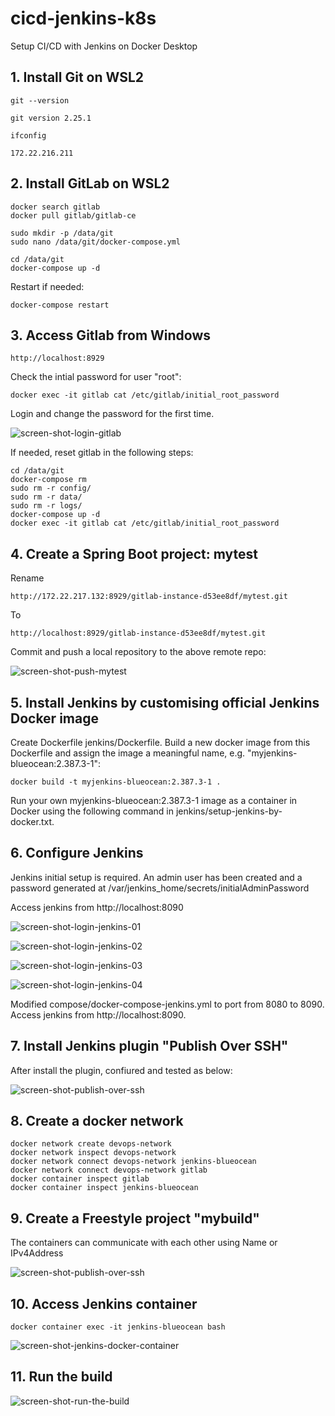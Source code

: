 # cicd-jenkins-k8s
Setup CI/CD with Jenkins on Docker Desktop

## 1. Install Git on WSL2

    git --version

    git version 2.25.1

    ifconfig

    172.22.216.211

## 2. Install GitLab on WSL2

    docker search gitlab
    docker pull gitlab/gitlab-ce

    sudo mkdir -p /data/git
    sudo nano /data/git/docker-compose.yml

    cd /data/git
    docker-compose up -d

Restart if needed:

    docker-compose restart

## 3. Access Gitlab from Windows

    http://localhost:8929

Check the intial password for user "root":

    docker exec -it gitlab cat /etc/gitlab/initial_root_password

Login and change the password for the first time.

![screen-shot-login-gitlab](screen-shot/login-to-gitlab.png)

If needed, reset gitlab in the following steps:

    cd /data/git
    docker-compose rm
    sudo rm -r config/
    sudo rm -r data/
    sudo rm -r logs/
    docker-compose up -d
    docker exec -it gitlab cat /etc/gitlab/initial_root_password

## 4. Create a Spring Boot project: mytest

Rename

    http://172.22.217.132:8929/gitlab-instance-d53ee8df/mytest.git

To

    http://localhost:8929/gitlab-instance-d53ee8df/mytest.git

Commit and push a local repository to the above remote repo:

![screen-shot-push-mytest](screen-shot/push-from-intellij.png)

## 5. Install Jenkins by customising official Jenkins Docker image

Create Dockerfile jenkins/Dockerfile.
Build a new docker image from this Dockerfile and assign the image a meaningful name, e.g. "myjenkins-blueocean:2.387.3-1":

    docker build -t myjenkins-blueocean:2.387.3-1 .

Run your own myjenkins-blueocean:2.387.3-1 image as a container in Docker using the following command in jenkins/setup-jenkins-by-docker.txt.

## 6. Configure Jenkins

Jenkins initial setup is required. An admin user has been created and a password generated at /var/jenkins_home/secrets/initialAdminPassword

Access jenkins from http://localhost:8090

![screen-shot-login-jenkins-01](screen-shot/jenkins-initial-page.png)

![screen-shot-login-jenkins-02](screen-shot/jenkins-after-init-password.png)

![screen-shot-login-jenkins-03](screen-shot/jenkins-getting-started.png)

![screen-shot-login-jenkins-04](screen-shot/change-password.png)

Modified compose/docker-compose-jenkins.yml to port from 8080 to 8090. Access jenkins from http://localhost:8090.

## 7. Install Jenkins plugin "Publish Over SSH"

After install the plugin, confiured and tested as below:

![screen-shot-publish-over-ssh](screen-shot/test-publish-over-ssh.png)

## 8. Create a docker network

    docker network create devops-network
    docker network inspect devops-network
    docker network connect devops-network jenkins-blueocean
    docker network connect devops-network gitlab
    docker container inspect gitlab
    docker container inspect jenkins-blueocean


## 9. Create a Freestyle project "mybuild"

The containers can communicate with each other using Name or IPv4Address

![screen-shot-publish-over-ssh](screen-shot/connect-jenkins-to-gitlab.png)

## 10. Access Jenkins container

    docker container exec -it jenkins-blueocean bash

![screen-shot-jenkins-docker-container](screen-shot/jenkins-docker-container.png)

## 11. Run the build

![screen-shot-run-the-build](screen-shot/Screenshot-run-the-build.png)
